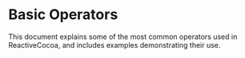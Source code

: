 # Basic Operators

This document explains some of the most common operators used in ReactiveCocoa,
and includes examples demonstrating their use.

